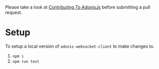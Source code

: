 Please take a look at [Contributing To AdonisJs](https://github.com/adonisjs/discussion/issues/18) before submitting a pull request.

# Setup

To setup a local version of `adonis-websocket-client` to make changes to.  

1. `npm i` 
1. `npm run test`
